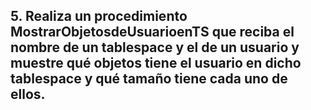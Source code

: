 ## 5. Realiza un procedimiento MostrarObjetosdeUsuarioenTS que reciba el nombre de un tablespace y el de un usuario y muestre qué objetos tiene el usuario en dicho tablespace y qué tamaño tiene cada uno de ellos.